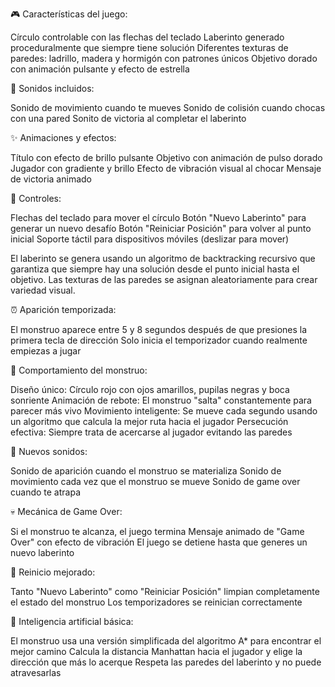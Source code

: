 🎮 Características del juego:

Círculo controlable con las flechas del teclado
Laberinto generado proceduralmente que siempre tiene solución
Diferentes texturas de paredes: ladrillo, madera y hormigón con patrones únicos
Objetivo dorado con animación pulsante y efecto de estrella

🎵 Sonidos incluidos:

Sonido de movimiento cuando te mueves
Sonido de colisión cuando chocas con una pared
Sonito de victoria al completar el laberinto

✨ Animaciones y efectos:

Título con efecto de brillo pulsante
Objetivo con animación de pulso dorado
Jugador con gradiente y brillo
Efecto de vibración visual al chocar
Mensaje de victoria animado

🎯 Controles:

Flechas del teclado para mover el círculo
Botón "Nuevo Laberinto" para generar un nuevo desafío
Botón "Reiniciar Posición" para volver al punto inicial
Soporte táctil para dispositivos móviles (deslizar para mover)

El laberinto se genera usando un algoritmo de backtracking recursivo que garantiza que siempre hay una solución desde el punto inicial hasta el objetivo. Las texturas de las paredes se asignan aleatoriamente para crear variedad visual.

⏰ Aparición temporizada:

El monstruo aparece entre 5 y 8 segundos después de que presiones la primera tecla de dirección
Solo inicia el temporizador cuando realmente empiezas a jugar

👾 Comportamiento del monstruo:

Diseño único: Círculo rojo con ojos amarillos, pupilas negras y boca sonriente
Animación de rebote: El monstruo "salta" constantemente para parecer más vivo
Movimiento inteligente: Se mueve cada segundo usando un algoritmo que calcula la mejor ruta hacia el jugador
Persecución efectiva: Siempre trata de acercarse al jugador evitando las paredes

🎵 Nuevos sonidos:

Sonido de aparición cuando el monstruo se materializa
Sonido de movimiento cada vez que el monstruo se mueve
Sonido de game over cuando te atrapa

💀 Mecánica de Game Over:

Si el monstruo te alcanza, el juego termina
Mensaje animado de "Game Over" con efecto de vibración
El juego se detiene hasta que generes un nuevo laberinto

🔄 Reinicio mejorado:

Tanto "Nuevo Laberinto" como "Reiniciar Posición" limpian completamente el estado del monstruo
Los temporizadores se reinician correctamente

🧠 Inteligencia artificial básica:

El monstruo usa una versión simplificada del algoritmo A* para encontrar el mejor camino
Calcula la distancia Manhattan hacia el jugador y elige la dirección que más lo acerque
Respeta las paredes del laberinto y no puede atravesarlas
